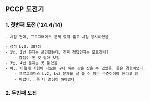 ## PCCP 도전기

### 1. 첫번째 도전 ('24.4/14)
    - 시험 전에, 프로그래머스 문제 몇개 풀고 시험 응시하였음
    
    - 성적 Lv0: 307점
    - 1번, 2번 문제는 풀긴했는데, 진짜 정답인지는 모르겟네?
        - 감점이 된 것 같아 보임
    - 3번, 4번 문제는 못 풀었음
    - 아.. 이렇게 시험이 나오는 구나 하는 감을 잡을 수 있었음. 좋은 경험이었다.
        - 프로그래머스 Lv2, Lv3 문제를 잘 풀 수 있는 수준이어야 한다고 함
        - 어렵다.. 좀 더 열심히 해야겠다

### 2. 두번째 도전
